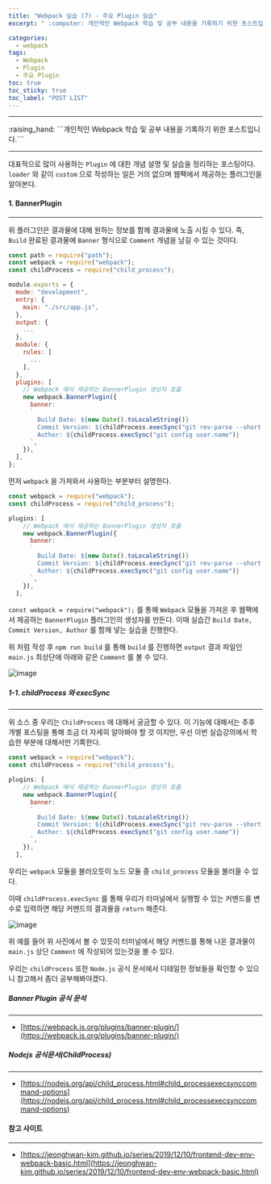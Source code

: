 ```yaml
---
title: "Webpack 실습 (7) - 주요 Plugin 실습"
excerpt: " :computer: 개인적인 Webpack 학습 및 공부 내용을 기록하기 위한 포스트입니다."

categories:
  - webpack
tags:
  - Webpack
  - Plugin
  - 주요 Plugin
toc: true
toc_sticky: true
toc_label: "POST LIST"
---
```


<hr>
:raising_hand:  ```개인적인 Webpack 학습 및 공부 내용을 기록하기 위한 포스트입니다.```
<hr>

대표적으로 많이 사용하는 `Plugin` 에 대한 개념 설명 및 실습을 정리하는 포스팅이다.
`loader` 와 같이 `custom` 으로 작성하는 일은 거의 없으며 웹펙에서 제공하는 플러그인을 알아본다.

#### 1. BannerPlugin

---

위 플러그인은 결과물에 대해 원하는 정보를 함께 결과물에 노출 시킬 수 있다. 즉, `Build` 완료된 결과물에 `Banner` 형식으로 `Comment` 개념을 남길 수 있는 것이다.

```js
const path = require("path");
const webpack = require("webpack");
const childProcess = require("child_process");

module.exports = {
  mode: "development",
  entry: {
    main: "./src/app.js",
  },
  output: {
    ...
  },
  module: {
    rules: [
      ...
    ],
  },
  plugins: [
    // Webpack 에서 제공하는 BannerPlugin 생성자 호출
    new webpack.BannerPlugin({
      banner:
      `
        Build Date: ${new Date().toLocaleString()}
        Commit Version: ${childProcess.execSync("git rev-parse --short HEAD")}
        Author: ${childProcess.execSync("git config user.name")}
      `,
    }),
  ],
};

```

먼저 `webpack` 을 가져와서 사용하는 부분부터 설명한다.

```js
const webpack = require("webpack");
const childProcess = require("child_process");

plugins: [
    // Webpack 에서 제공하는 BannerPlugin 생성자 호출
    new webpack.BannerPlugin({
      banner:
      `
        Build Date: ${new Date().toLocaleString()}
        Commit Version: ${childProcess.execSync("git rev-parse --short HEAD")}
        Author: ${childProcess.execSync("git config user.name")}
      `,
    }),
  ],
```

`const webpack = require("webpack");` 를 통해 `Webpack` 모듈을 가져온 후 웹팩에서 제공하는 `BannerPlugin` 플러그인의 생성자를 만든다.
이때 실습간 `Build Date, Commit Version, Author` 를 함께 넣는 실습을 진행한다.

위 처럼 작성 후 `npm run build` 를 통해 `build` 를 진행하면 `output` 결과 파일인 `main.js` 최상단에 아래와 같은 `Comment` 를 볼 수 있다.

![image](https://user-images.githubusercontent.com/56063287/150683224-b940c8a6-be89-42f3-99de-16c7cbed1b84.png)

##### 1-1. childProcess 와 execSync

---

위 소스 중 우리는 `ChildProcess` 에 대해서 궁금할 수 있다.
이 기능에 대해서는 추후 개별 포스팅을 통해 조금 더 자세히 알아봐야 할 것 이지만, 우선 이번 실습강의에서 학습한 부분에 대해서만 기록한다.

```js
const webpack = require("webpack");
const childProcess = require("child_process");

plugins: [
    // Webpack 에서 제공하는 BannerPlugin 생성자 호출
    new webpack.BannerPlugin({
      banner:
      `
        Build Date: ${new Date().toLocaleString()}
        Commit Version: ${childProcess.execSync("git rev-parse --short HEAD")}
        Author: ${childProcess.execSync("git config user.name")}
      `,
    }),
  ],
```

우리는 `webpack` 모듈을 불러오듯이 노드 모듈 중 `child_process` 모듈을 불러올 수 있다.

이때 `childProcess.execSync` 를 통해 우리가 터미널에서 실행할 수 있는 커멘드를 변수로 입력하면 해당 커멘드의 결과물을 `return` 해준다.

![image](https://user-images.githubusercontent.com/56063287/150683417-88244e83-132b-4464-8ac2-6ca63ce2438c.png)

위 예를 들어 위 사진에서 볼 수 있듯이 터미널에서 해당 커멘드를 통해 나온 결과물이 `main.js` 상단 `Comment` 에 작성되어 있는것을 볼 수 있다.

우리는 `childProcess` 또한 `Node.js` 공식 문서에서 디테일한 정보들을 확인할 수 있으니 참고해서 좀더 공부해봐야겠다.

##### Banner Plugin 공식 문석

---

- [https://webpack.js.org/plugins/banner-plugin/](https://webpack.js.org/plugins/banner-plugin/)

##### Nodejs 공식문서(ChildProcess)

---

- [https://nodejs.org/api/child_process.html#child_processexecsynccommand-options](https://nodejs.org/api/child_process.html#child_processexecsynccommand-options)

#### 참고 사이트

---

- [https://jeonghwan-kim.github.io/series/2019/12/10/frontend-dev-env-webpack-basic.html](https://jeonghwan-kim.github.io/series/2019/12/10/frontend-dev-env-webpack-basic.html)
